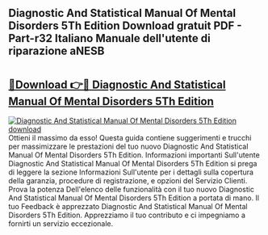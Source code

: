 ## Diagnostic And Statistical Manual Of Mental Disorders 5Th Edition Download gratuit PDF - Part-r32 Italiano Manuale dell'utente di riparazione aNESB

# <h2><a href="http://dffmcdp.blite.top/?on=Diagnostic+And+Statistical+Manual+Of+Mental+Disorders+5Th+Edition">🔗Download 👉🔴 Diagnostic And Statistical Manual Of Mental Disorders 5Th Edition</a></h2>

[![Diagnostic And Statistical Manual Of Mental Disorders 5Th Edition download](https://i.imgur.com/lujVjoI.png)](http://dffmcdp.blite.top/?on=Diagnostic+And+Statistical+Manual+Of+Mental+Disorders+5Th+Edition)
Ottieni il massimo da esso! Questa guida contiene suggerimenti e trucchi per massimizzare le prestazioni del tuo nuovo Diagnostic And Statistical Manual Of Mental Disorders 5Th Edition. Informazioni importanti Sull'utente Diagnostic And Statistical Manual Of Mental Disorders 5Th Edition si prega di leggere la sezione Informazioni Sull'utente per i dettagli sulla copertura della garanzia, procedure di registrazione, e opzioni del Servizio Clienti. Prova la potenza Dell'elenco delle funzionalità con il tuo nuovo Diagnostic And Statistical Manual Of Mental Disorders 5Th Edition a portata di mano. Il tuo Feedback è apprezzato Diagnostic And Statistical Manual Of Mental Disorders 5Th Edition. Apprezziamo il tuo contributo e ci impegniamo a fornirti un servizio eccezionale.
